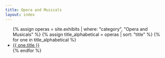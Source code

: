 ```yaml
---
title: Opera and Musicals
layout: index
---
```


<ul>
{% assign operas = site.exhibits | where: "category", "Opera and Musicals" %}
{% assign title_alphabetical = operas | sort: "title" %}
{% for one in title_alphabetical %}
  <li><a href ="{{ one.url | relative_url }}">{{ one.title }}</a></li>
{% endfor %}
</ul>